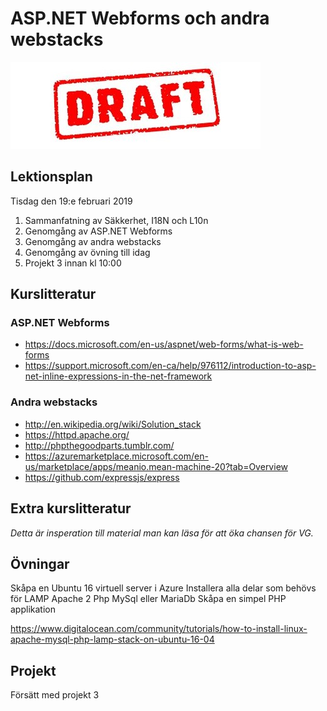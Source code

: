 # ASP.NET Webforms och andra webstacks 

![Draft](draft.jpg)

## Lektionsplan
Tisdag den 19:e februari 2019

1. Sammanfatning av Säkkerhet, I18N och L10n
1. Genomgång av ASP.NET Webforms
1. Genomgång av andra webstacks
1. Genomgång av övning till idag
1. Projekt 3 innan kl 10:00

## Kurslitteratur
### ASP.NET Webforms
* https://docs.microsoft.com/en-us/aspnet/web-forms/what-is-web-forms
* https://support.microsoft.com/en-ca/help/976112/introduction-to-asp-net-inline-expressions-in-the-net-framework

### Andra webstacks
* http://en.wikipedia.org/wiki/Solution_stack
* https://httpd.apache.org/
* http://phpthegoodparts.tumblr.com/
* https://azuremarketplace.microsoft.com/en-us/marketplace/apps/meanio.mean-machine-20?tab=Overview
* https://github.com/expressjs/express

## Extra kurslitteratur
*Detta är insperation till material man kan läsa för att öka chansen för VG.*
## Övningar
Skåpa en Ubuntu 16 virtuell server i Azure
Installera alla delar som  behövs för LAMP
Apache 2
Php
MySql eller MariaDb
Skåpa en simpel PHP applikation

https://www.digitalocean.com/community/tutorials/how-to-install-linux-apache-mysql-php-lamp-stack-on-ubuntu-16-04

## Projekt
Försätt med projekt 3
